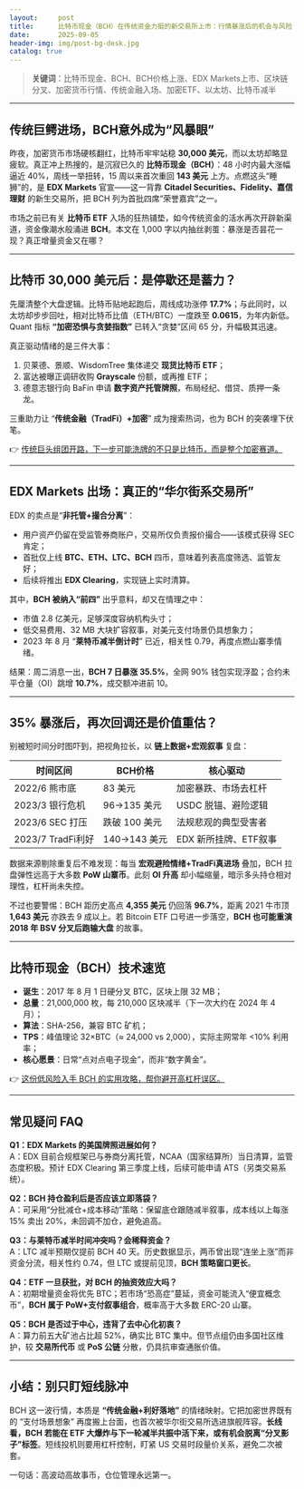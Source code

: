 ```yaml
---
layout:     post
title:      比特币现金（BCH）在传统资金力挺的新交易所上市：行情暴涨后的机会与风险
date:       2025-09-05
header-img: img/post-bg-desk.jpg
catalog: true
---
```


> **关键词**：比特币现金、BCH、BCH价格上涨、EDX Markets上市、区块链分叉、加密货币行情、传统金融入场、加密ETF、以太坊、比特币减半

---

## 传统巨鳄进场，BCH意外成为“风暴眼”

昨夜，加密货币市场硬核翻红，比特币牢牢站稳 **30,000 美元**，而以太坊却略显疲软。真正冲上热搜的，是沉寂已久的 **比特币现金（BCH）**：48 小时内最大涨幅逼近 40%，周线一举扭转，15 周以来首次重回 **143 美元** 上方。点燃这头“睡狮”的，是 **EDX Markets** 官宣——这一背靠 **Citadel Securities、Fidelity、嘉信理财** 的新生交易所，把 BCH 列为首批四席“荣誉嘉宾”之一。

市场之前已有关 **比特币 ETF** 入场的狂热铺垫，如今传统资金的活水再次开辟新渠道，资金像潮水般涌进 **BCH**。本文在 1,000 字以内抽丝剥茧：暴涨是否昙花一现？真正增量资金又在哪？

---

## 比特币 30,000 美元后：是停歇还是蓄力？

先厘清整个大盘逻辑。比特币贴地起跑后，周线成功涨停 **17.7%**；与此同时，以太坊却步步回吐，相对比特币比值（ETH/BTC）一度跌至 **0.0615**，为年内新低。Quant 指标 **“加密恐惧与贪婪指数”** 已转入“贪婪”区间 65 分，升幅极其迅速。

真正驱动情绪的是三件大事：

1. 贝莱德、景顺、WisdomTree 集体递交 **现货比特币 ETF**；
2. 富达被曝正调研收购 **Grayscale** 份额，或再推 ETF；
3. 德意志银行向 BaFin 申请 **数字资产托管牌照**，布局经纪、借贷、质押一条龙。

三重助力让 “**传统金融（TradFi）+加密**” 成为搜索热词，也为 BCH 的突袭埋下伏笔。

👉 [传统巨头组团开路，下一步可能洗牌的不只是比特币，而是整个加密赛道。](https://okxdog.com/)

---

## EDX Markets 出场：真正的“华尔街系交易所”

EDX 的卖点是“**非托管+撮合分离**”：

- 用户资产仍留在受监管券商账户，交易所仅负责报价撮合——该模式获得 SEC 肯定；
- 首批仅上线 **BTC、ETH、LTC、BCH** 四币，意味着列表高度筛选、监管友好；
- 后续将推出 **EDX Clearing**，实现链上实时清算。

其中，**BCH 被纳入“前四”** 出乎意料，却又在情理之中：

- 市值 2.8 亿美元，足够深度容纳机构头寸；
- 低交易费用、32 MB 大块扩容叙事，对美元支付场景仍具想象力；
- 2023 年 8 月 “**莱特币减半倒计时**” 已近，相关性 0.79，再度点燃山寨季情绪。

结果：周二消息一出，**BCH 7 日暴涨 35.5%**，全网 90% 钱包实现浮盈；合约未平仓量（OI）跳增 **10.7%**，成交额冲进前 10。

---

## 35% 暴涨后，再次回调还是价值重估？

别被短时间分时图吓到，把视角拉长，以 **链上数据+宏观叙事** 复盘：

| 时间区间 | BCH价格 | 核心驱动 |
|---------|---------|----------|
| 2022/6 熊市底 | 83 美元 | 加密暴跌、市场去杠杆 |
| 2023/3 银行危机 | 96→135 美元 | USDC 脱锚、避险逻辑 |
| 2023/6 SEC 打压 | 跌破 100 美元 | 法规悲观的典型受害者 |
| 2023/7 TradFi利好 | 140→143 美元 | EDX 新所挂牌、ETF叙事 |

数据来源剔除重复后不难发现：每当 **宏观避险情绪+TradFi真进场** 叠加，BCH 拉盘弹性远高于大多数 **PoW 山寨币**。此刻 **OI 升高** 却小幅缩量，暗示多头持仓相对理性，杠杆尚未失控。  

不过也要警惕：BCH 距历史高点 **4,355 美元** 仍回落 **96.7%**，距离 2021 牛市顶 **1,643 美元** 亦跌去 9 成以上。若 Bitcoin ETF 口号进一步落空，**BCH 也可能重演 2018 年 BSV 分叉后跑输大盘** 的故事。

---

## 比特币现金（BCH）技术速览

- **诞生**：2017 年 8 月 1 日硬分叉 BTC，区块上限 32 MB；
- **总量**：21,000,000 枚，每 210,000 区块减半（下一次大约在 2024 年 4 月）；
- **算法**：SHA-256，兼容 BTC 矿机；
- **TPS**：峰值理论 32×BTC（≈ 24,000 vs 2,000），实际主网常年 <10% 利用率；
- **核心愿景**：日常“点对点电子现金”，而非“数字黄金”。

👉 [这份低风险入手 BCH 的实用攻略，帮你避开高杠杆误区。](https://okxdog.com/)

---

## 常见疑问 FAQ

**Q1：EDX Markets 的美国牌照进展如何？**  
A：EDX 目前合规框架已与券商分离托管，NCAA（国家结算所）当日清算，监管态度积极。预计 EDX Clearing 第三季度上线，后续可能申请 ATS（另类交易系统）。

**Q2：BCH 持仓盈利后是否应该立即落袋？**  
A：可采用“分批减仓+成本移动”策略：保留底仓跟随减半叙事，成本线以上每涨 15% 卖出 20%，未回调不加仓，避免追高。

**Q3：与莱特币减半时间冲突吗？会稀释资金？**  
A：LTC 减半预期仅提前 BCH 40 天。历史数据显示，两币曾出现“连坐上涨”而非资金分流，相关性约 0.74，但 LTC 或提前见顶，**BCH 策略窗口更长**。

**Q4：ETF 一旦获批，对 BCH 的抽资效应大吗？**  
A：初期增量资金将优先 BTC；若市场“恐高症”蔓延，资金可能流入“便宜概念币”，**BCH 属于 PoW+支付叙事组合**，概率高于大多数 ERC-20 山寨。

**Q5：BCH 是否过于中心，违背了去中心化初衷？**  
A：算力前五大矿池占比超 52%，确实比 BTC 集中。但节点组仍由多国社区维护，较 **交易所代币** 或 **PoS 公链** 分散，仍具抗审查通胀价值。

---

## 小结：别只盯短线脉冲

BCH 这一波行情，本质是 **“传统金融+利好落地”** 的情绪映射。它把加密世界既有的 “支付场景想象” 再度搬上台面，也首次被华尔街交易所选进旗舰阵容。**长线看，BCH 若能在 ETF 大爆炸与下一轮减半共振中活下来，或有机会脱离“分叉影子”标签**。短线投机则要用杠杆控制，盯紧 US 交易时段量价关系，避免二次被套。  

一句话：高波动高故事币，仓位管理永远第一。